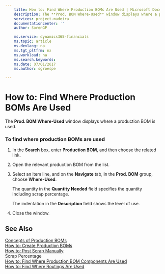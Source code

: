```yaml
---
    title: How to: Find Where Production BOMs Are Used | Microsoft Docs
    description: The **Prod. BOM Where-Used** window displays where a production BOM is used.
    services: project-madeira
    documentationcenter: ''
    author: SorenGP

    ms.service: dynamics365-financials
    ms.topic: article
    ms.devlang: na
    ms.tgt_pltfrm: na
    ms.workload: na
    ms.search.keywords:
    ms.date: 07/01/2017
    ms.author: sgroespe

---
```

# How to: Find Where Production BOMs Are Used
The **Prod. BOM Where-Used** window displays where a production BOM is used.  
  
### To find where production BOMs are used  
  
1.  In the **Search** box, enter **Production BOM**, and then choose the related link.  
  
2.  Open the relevant production BOM from the list.  
  
3.  Select an item line, and on the **Navigate** tab, in the **Prod. BOM** group, choose **Where-Used**.  
  
     The quantity in the **Quantity Needed** field specifies the quantity including scrap percentage.  
  
     The indentation in the **Description** field shows the level of use.  
  
4.  Close the window.  
  
## See Also  
 [Concepts of Production BOMs](../concepts-of-production-boms.md)   
 [How to: Create Production BOMs](../how-to-create-production-boms.md)   
 [How to: Post Scrap Manually](../how-to-post-scrap-manually.md)   
 Scrap Percentage   
 [How to: Find Where Production BOM Components Are Used](../how-to-find-where-production-bom-components-are-used.md)   
 [How to: Find Where Routings Are Used](../how-to-find-where-routings-are-used.md)
